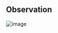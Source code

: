 ## Observation

![image](https://github.com/user-attachments/assets/c32faa40-5c53-4438-a5c9-33550c203ebb)
